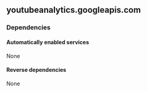 ## youtubeanalytics.googleapis.com

### Dependencies

#### Automatically enabled services

None

#### Reverse dependencies

None
